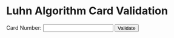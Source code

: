 <!DOCTYPE html>
<html>
<head>
  <title>Luhn Algorithm Card Validation</title>
  <link rel="stylesheet" type="text/css" href="styles.css">
</head>
<body>
  <h1>Luhn Algorithm Card Validation</h1>
  <div>
    <label for="cardNumber">Card Number:</label>
    <input type="text" id="cardNumber">
    <button onclick="validateCard()">Validate</button>
  </div>
  <p id="result"></p>
  <script src="script.js"></script>
</body>
</html>
